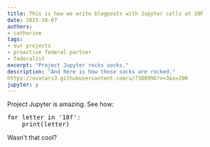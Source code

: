 ```yaml
---
title: This is how we write blogposts with Jupyter cells at 18F
date: 2015-10-07
authors:
- catherine
tags:
- our projects
- proactive federal partner
- federalist
excerpt: "Project Jupyter rocks socks."
description: "And here is how those socks are rocked."
https://avatars3.githubusercontent.com/u/7388996?v=3&s=200
jupyter: y
---
```


Project Jupyter is amazing.  See how:

<pre data-code-language='python' data-executable='true' data-type='programlisting'>
for letter in '18f':
    print(letter)
</pre>

Wasn't that cool?
